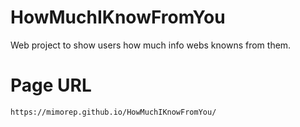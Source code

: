 # HowMuchIKnowFromYou
Web project to show users how much info webs knowns from them.

# Page URL

```
https://mimorep.github.io/HowMuchIKnowFromYou/
```
